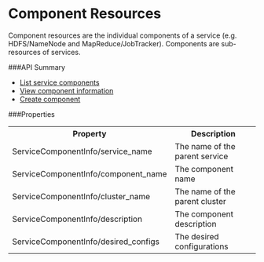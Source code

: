 <!---
Licensed to the Apache Software Foundation (ASF) under one or more
contributor license agreements. See the NOTICE file distributed with
this work for additional information regarding copyright ownership.
The ASF licenses this file to You under the Apache License, Version 2.0
(the "License"); you may not use this file except in compliance with
the License. You may obtain a copy of the License at

http://www.apache.org/licenses/LICENSE-2.0

Unless required by applicable law or agreed to in writing, software
distributed under the License is distributed on an "AS IS" BASIS,
WITHOUT WARRANTIES OR CONDITIONS OF ANY KIND, either express or implied.
See the License for the specific language governing permissions and
limitations under the License.
-->

# Component Resources
Component resources are the individual components of a service (e.g. HDFS/NameNode and MapReduce/JobTracker).  Components are sub-resources of services.

###API Summary 

- [List service components](components.md)
- [View component information](components-component.md)
- [Create component](create-component.md)



###Properties

<table>
  <tr>
    <th>Property</th>
    <th>Description</th>
  </tr>
  <tr>
    <td>ServiceComponentInfo/service_name</td>
    <td>The name of the parent service</td>  
  </tr>
  <tr>
    <td>ServiceComponentInfo/component_name</td>
    <td>The component name</td>  
  </tr>
  <tr>
    <td>ServiceComponentInfo/cluster_name</td>
    <td>The name of the parent cluster</td>  
  </tr>
  <tr>
    <td>ServiceComponentInfo/description</td>
    <td>The component description</td>  
  </tr>
  <tr>
    <td>ServiceComponentInfo/desired_configs</td>
    <td>The desired configurations</td>  
  </tr>
</table>

